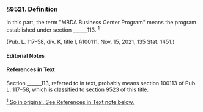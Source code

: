 ### §9521. Definition ###

In this part, the term "MBDA Business Center Program" means the program established under section \_\_\_\_\_\_113. <sup><a href="#9521_1_target" name="9521_1">1</a></sup>

(Pub. L. 117–58, div. K, title I, §100111, Nov. 15, 2021, 135 Stat. 1451.)

#### **Editorial Notes** ####

#### References in Text ####

Section \_\_\_\_\_\_113, referred to in text, probably means section 100113 of Pub. L. 117–58, which is classified to section 9523 of this title.

[<sup>1</sup> So in original. See References in Text note below.](#9521_1)